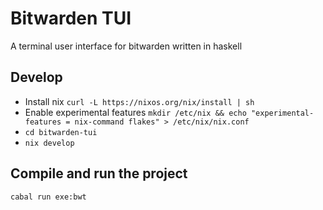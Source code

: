 # Bitwarden TUI
A terminal user interface for bitwarden written in haskell

## Develop
- Install nix `curl -L https://nixos.org/nix/install | sh`
- Enable experimental features `mkdir /etc/nix && echo "experimental-features = nix-command flakes" > /etc/nix/nix.conf`
- `cd bitwarden-tui`
- `nix develop`

## Compile and run the project
`cabal run exe:bwt`
